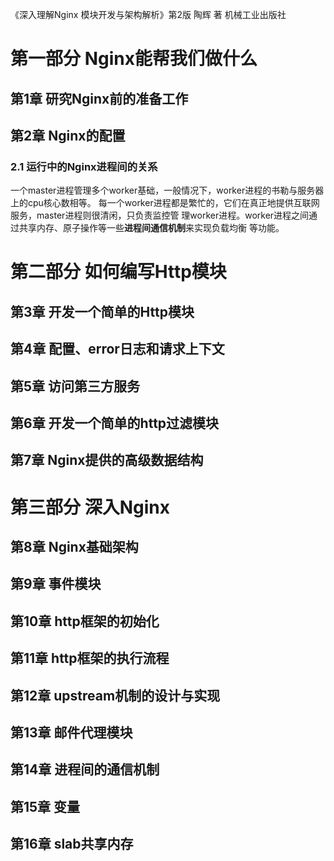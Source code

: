 《深入理解Nginx 模块开发与架构解析》第2版 陶辉 著 机械工业出版社

# 第一部分 Nginx能帮我们做什么
## 第1章 研究Nginx前的准备工作
## 第2章 Nginx的配置
### 2.1 运行中的Nginx进程间的关系
一个master进程管理多个worker基础，一般情况下，worker进程的书勒与服务器上的cpu核心数相等。
每一个worker进程都是繁忙的，它们在真正地提供互联网服务，master进程则很清闲，只负责监控管
理worker进程。worker进程之间通过共享内存、原子操作等一些**进程间通信机制**来实现负载均衡
等功能。

# 第二部分 如何编写Http模块
## 第3章 开发一个简单的Http模块
## 第4章 配置、error日志和请求上下文
## 第5章 访问第三方服务
## 第6章 开发一个简单的http过滤模块
## 第7章 Nginx提供的高级数据结构

# 第三部分 深入Nginx
## 第8章 Nginx基础架构
## 第9章 事件模块
## 第10章 http框架的初始化
## 第11章 http框架的执行流程
## 第12章 upstream机制的设计与实现
## 第13章 邮件代理模块
## 第14章 进程间的通信机制
## 第15章 变量
## 第16章 slab共享内存